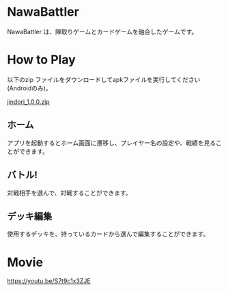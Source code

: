 # NawaBattler

NawaBattler は、陣取りゲームとカードゲームを融合したゲームです。

# How to Play

以下のzip ファイルをダウンロードしてapkファイルを実行してください(Androidのみ)。

[jindori_1.0.0.zip](https://github.com/yoyoinoyoi/NawaBattler/files/10847681/jindori_1.0.0.zip)

## ホーム

アプリを起動するとホーム画面に遷移し、プレイヤー名の設定や、戦績を見ることができます。

## バトル!

対戦相手を選んで、対戦することができます。

## デッキ編集

使用するデッキを、持っているカードから選んで編集することができます。

# Movie

https://youtu.be/S7t9c1x3ZJE
